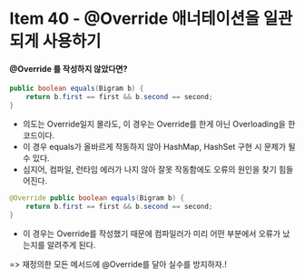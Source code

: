# Item 40 - @Override 애너테이션을 일관되게 사용하기

#### @Override 를 작성하지 않았다면?
```java
public boolean equals(Bigram b) {
	return b.first == first && b.second == second; 
}
``` 
* 의도는 Override일지 몰라도, 이 경우는 Override를 한게 아닌 Overloading을 한 코드이다.
* 이 경우 equals가 올바르게 작동하지 않아 HashMap, HashSet 구현 시 문제가 될 수 있다.
* 심지어, 컴파일, 런타임 에러가 나지 않아 잘못 작동함에도 오류의 원인을 찾기 힘들어진다.

```java
@Override public boolean equals(Bigram b) {
	return b.first == first && b.second == second; 
}
``` 
* 이 경우는 Override를 작성했기 때문에 컴파일러가 미리 어떤 부분에서 오류가 났는지를 알려주게 된다.

=> 재정의한 모든 메서드에 @Override를 달아 실수를 방지하자.!
<!-- 
```java

``` 
-->